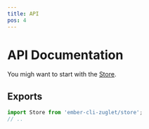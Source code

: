 ```yaml
---
title: API
pos: 4
---
```


# API Documentation

You migh want to start with the [Store](api/store).

## Exports

``` javascript
import Store from 'ember-cli-zuglet/store';
// ..
```
